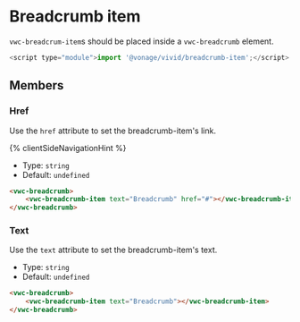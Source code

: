 # Breadcrumb item

`vwc-breadcrum-item`s should be placed inside a `vwc-breadcrumb` element.

```js
<script type="module">import '@vonage/vivid/breadcrumb-item';</script>
```

## Members

### Href

Use the `href` attribute to set the breadcrumb-item's link.

{% clientSideNavigationHint %}

- Type: `string`
- Default: `undefined`

```html preview
<vwc-breadcrumb>
	<vwc-breadcrumb-item text="Breadcrumb" href="#"></vwc-breadcrumb-item>
</vwc-breadcrumb>
```

### Text

Use the `text` attribute to set the breadcrumb-item's text.

- Type: `string`
- Default: `undefined`

```html preview
<vwc-breadcrumb>
	<vwc-breadcrumb-item text="Breadcrumb"></vwc-breadcrumb-item>
</vwc-breadcrumb>
```
